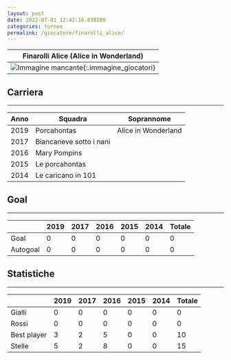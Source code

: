 ```yaml
---
layout: post
date: 2022-07-01 12:42:16.036180
categories: torneo
permalink: /giocatore/finarolli_alice/
---
```

<link rel='stylesheets' href='./../assets/giocatori.css'>

| Finarolli Alice (Alice in Wonderland) |
|:-----:|
| ![Immagine mancante]('./../../assets/giocatori/finarolli_alice.png){:.immagine_giocatori} |


## Carriera
----

|Anno|Squadra|Soprannome|
|:---:|---|---|
|2019|Porcahontas|Alice in Wonderland|
|2017|Biancaneve sotto i nani||
|2016|Mary Pompins||
|2015|Le porcahontas||
|2014|Le caricano in 101||


## Goal
----

| |2019|2017|2016|2015|2014| Totale |
|---|---|---|---|---|---|---|
|Goal|0|0|0|0|0|0|
|Autogoal|0|0|0|0|0|0|


## Statistiche
----

| |2019|2017|2016|2015|2014| Totale |
|---|---|---|---|---|---|---|
|Gialli|0|0|0|0|0|0|
|Rossi|0|0|0|0|0|0|
|Best player|3|2|5|0|0|10|
|Stelle|5|2|8|0|0|15|
